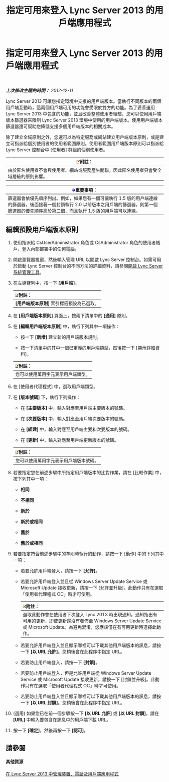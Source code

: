 ﻿---
title: 指定可用來登入 Lync Server 2013 的用戶端應用程式
TOCTitle: 指定可用來登入 Lync Server 2013 的用戶端應用程式
ms:assetid: d256a581-9a48-4d1a-82cc-2e1f520d7d2e
ms:mtpsurl: https://technet.microsoft.com/zh-tw/library/Gg182591(v=OCS.15)
ms:contentKeyID: 49292398
ms.date: 08/24/2015
mtps_version: v=OCS.15
ms.translationtype: HT
---

# 指定可用來登入 Lync Server 2013 的用戶端應用程式

 

_**上次修改主題的時間：** 2012-12-11_

Lync Server 2013 可讓您指定環境中支援的用戶端版本。當執行不同版本的兩個用戶端互動時，這兩個用戶端可用的功能會受限於雙方的功能。為了妥善運用 Lync Server 2013 中包含的功能，並且改善整體使用者經驗，您可以使用用戶端版本篩選器來限制 Lync Server 2013 環境中使用的用戶端版本。使用用戶端版本篩選器還可幫助您降低支援多個用戶端版本的相關成本。

除了建立全域原則之外，您還可以為特定服務或網站建立用戶端版本原則，或是建立可指派給個別使用者的使用者範圍原則。使用者範圍用戶端版本原則可以指派給 Lync Server 控制台中 \[使用者\] 群組的個別使用者。

<table>
<thead>
<tr class="header">
<th><img src="images/Gg398811.note(OCS.15).gif" title="note" alt="note" />附註：</th>
</tr>
</thead>
<tbody>
<tr class="odd">
<td>由於匿名使用者不會與使用者、網站或服務產生關聯，因此匿名使用者只會受全域層級的原則影響。</td>
</tr>
</tbody>
</table>


<table>
<thead>
<tr class="header">
<th><img src="images/Gg412908.important(OCS.15).gif" title="important" alt="important" />重要事項：</th>
</tr>
</thead>
<tbody>
<tr class="odd">
<td>篩選器會依優先順序列出。例如，如果您有一個可讓執行 1.5 版的用戶端連線的篩選器，後面接著一個封鎖執行 2.0 以前版本之用戶端的篩選器，則第一個篩選器的優先順序高於第二個，而且執行 1.5 版的用戶端可以連線。</td>
</tr>
</tbody>
</table>


## 編輯預設用戶端版本原則

1.  使用指派給 CsUserAdministrator 角色或 CsAdministrator 角色的使用者帳戶，登入內部部署中的任何電腦。

2.  開啟瀏覽器視窗，然後輸入管理 URL 以開啟 Lync Server 控制台。如需可用於啟動 Lync Server 控制台的不同方法的詳細資料，請參閱[開啟 Lync Server 系統管理工具](lync-server-2013-open-lync-server-administrative-tools.md)。

3.  在左導覽列中，按一下 **\[用戶端\]**。
    
    <table>
    <thead>
    <tr class="header">
    <th><img src="images/Gg398811.note(OCS.15).gif" title="note" alt="note" />附註：</th>
    </tr>
    </thead>
    <tbody>
    <tr class="odd">
    <td><strong>[用戶端版本原則]</strong> 索引標籤預設為已選取。</td>
    </tr>
    </tbody>
    </table>


4.  在 **\[用戶端版本原則\]** 頁面上，按兩下清單中的 **\[通用\]** 原則。

5.  在 **\[編輯用戶端版本原則\]** 中，執行下列其中一項操作：
    
      - 按一下 **\[新增\]** 建立新的用戶端版本規則。
    
      - 按一下清單中的其中一個已定義的用戶端類型，然後按一下 \[顯示詳細資料\]。
    
    <table>
    <thead>
    <tr class="header">
    <th><img src="images/Gg398811.note(OCS.15).gif" title="note" alt="note" />附註：</th>
    </tr>
    </thead>
    <tbody>
    <tr class="odd">
    <td>您可以使用萬用字元表示用戶端類型。</td>
    </tr>
    </tbody>
    </table>


6.  在 \[使用者代理程式\] 中，選取用戶端類型。

7.  在 **\[版本號碼\]** 下，執行下列操作：
    
      - 在 **\[主要版本\]** 中，輸入對應至用戶端主要版本的號碼。
    
      - 在 **\[次要版本\]** 中，輸入對應至用戶端次要版本的號碼。
    
      - 在 **\[組建\]** 中，輸入對應至用戶端主要和次要版本的號碼。
    
      - 在 **\[更新\]** 中，輸入對應至用戶端更新版本的號碼。
    
    <table>
    <thead>
    <tr class="header">
    <th><img src="images/Gg398811.note(OCS.15).gif" title="note" alt="note" />附註：</th>
    </tr>
    </thead>
    <tbody>
    <tr class="odd">
    <td>您可以使用萬用字元表示用戶端版本號碼。</td>
    </tr>
    </tbody>
    </table>


8.  若要指定您在前述步驟中所指定用戶端版本的比對作業，請在 \[比較作業\] 中，按下列其中一項：
    
      - **相同**
    
      - **不相同**
    
      - **新於**
    
      - **新於或相同**
    
      - **舊於**
    
      - **舊於或相同**

9.  若要指定符合前述步驟中的準則時執行的動作，請按一下 \[動作\] 中的下列其中一項：
    
      - 若要允許用戶端登入，請按一下 **\[允許\]**。
    
      - 若要允許用戶端登入並且從 Windows Server Update Service 或 Microsoft Update 接收更新，請按一下 \[允許並升級\]。此動作只有在選取「使用者代理程式 OC」時才可使用。
        
        <table>
        <thead>
        <tr class="header">
        <th><img src="images/Gg398811.note(OCS.15).gif" title="note" alt="note" />附註：</th>
        </tr>
        </thead>
        <tbody>
        <tr class="odd">
        <td>選取此動作會在使用者下次登入 Lync 2013 時出現通知。通知指出有可用的更新，即使更新還沒有發佈至 Windows Server Update Service 或 Microsoft Update。為避免混淆，您應該僅在有可用更新時選擇此動作。</td>
        </tr>
        </tbody>
        </table>
    
      - 若要允許用戶端登入並且顯示哪裡可以下載其他用戶端版本的訊息，請按一下 **\[以 URL 允許\]**。您稍後會在此程序中指定 URL。
    
      - 若要防止用戶端登入，請按一下 **\[封鎖\]**。
    
      - 若要防止用戶端登入，但是允許用戶端從 Windows Server Update Service 或 Microsoft Update 接收更新，請按一下 \[封鎖並升級\]。此動作只有在選取「使用者代理程式 OC」時才可使用。
    
      - 若要防止用戶端登入並且顯示哪裡可以下載其他用戶端版本的訊息，請按一下 **\[以 URL 封鎖\]**。您稍後會在此程序中指定 URL。

10. (選用) 如果您已在前一個步驟按一下 **\[以 URL 允許\]** 或 **\[以 URL 封鎖\]**，請在 **\[URL\]** 中輸入要包含在訊息中的用戶端下載 URL。

11. 按一下 **\[確定\]**，然後再按一下 **\[認可\]**。

## 請參閱

#### 其他資源

[在 Lync Server 2013 中管理裝置、電話及用戶端應用程式](lync-server-2013-managing-devices-phones-and-client-applications.md)

